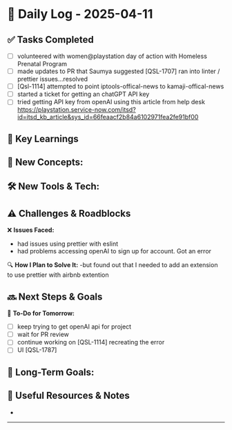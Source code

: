
# 📝 Daily Log - 2025-04-11

## ✅ Tasks Completed
- [ ] volunteered with women@playstation day of action with Homeless Prenatal Program
- [ ] made updates to PR that Saumya suggested [QSL-1707] ran into linter / prettier issues...resolved
- [ ] [Qsl-1114] attempted to point iptools-offical-news to kamaji-offical-news
- [ ] started a ticket for getting an chatGPT API key
- [ ] tried getting API key from openAI using this article from help desk https://playstation.service-now.com/itsd?id=itsd_kb_article&sys_id=66feaacf2b84a6102971fea2fe91bf00

## 📖 Key Learnings
📌 **New Concepts:**
-

🛠 **New Tools & Tech:**
-

## ⚠️ Challenges & Roadblocks
❌ **Issues Faced:**
- had issues using prettier with eslint
- had problems accessing openAI to sign up for account. Got an error 

🔍 **How I Plan to Solve It:**
-but found out that I needed to add an extension to use prettier with airbnb extention

## 🔜 Next Steps & Goals
🎯 **To-Do for Tomorrow:**
- [ ] keep trying to get openAI api for project
- [ ] wait for PR review
- [ ] continue working on [QSL-1114] recreating the error
- [ ] UI [QSL-1787]

📅 **Long-Term Goals:**
-

## 🔗 Useful Resources & Notes
-

---
